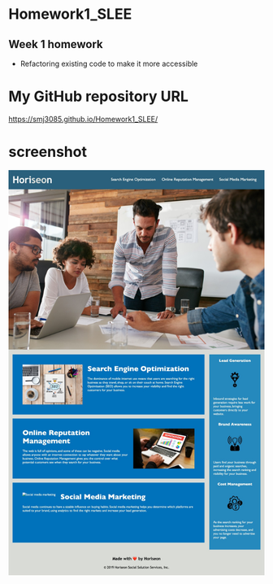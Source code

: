 # Homework1_SLEE


## Week 1 homework

* Refactoring existing code to make it more accessible 

# My GitHub repository URL
https://smj3085.github.io/Homework1_SLEE/

# screenshot
![picture](./assets/images/Horiseon_SLEE.png)


